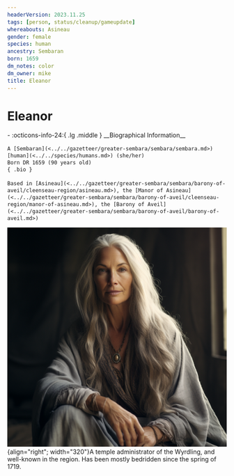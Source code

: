 ```yaml
---
headerVersion: 2023.11.25
tags: [person, status/cleanup/gameupdate]
whereabouts: Asineau
gender: female
species: human
ancestry: Sembaran
born: 1659
dm_notes: color
dm_owner: mike
title: Eleanor
---
```

# Eleanor
<div class="grid cards ext-narrow-margin ext-one-column" markdown>
- :octicons-info-24:{ .lg .middle } __Biographical Information__

    A [Sembaran](<../../gazetteer/greater-sembara/sembara/sembara.md>) [human](<../../species/humans.md>) (she/her)  
    Born DR 1659 (90 years old)  
    { .bio }

    Based in [Asineau](<../../gazetteer/greater-sembara/sembara/barony-of-aveil/cleenseau-region/asineau.md>), the [Manor of Asineau](<../../gazetteer/greater-sembara/sembara/barony-of-aveil/cleenseau-region/manor-of-asineau.md>), the [Barony of Aveil](<../../gazetteer/greater-sembara/sembara/barony-of-aveil/barony-of-aveil.md>)
</div>


![Eleanor](../../assets/eleanor.png){align="right"; width="320"}A temple administrator of the Wyrdling, and well-known in the region. Has been mostly bedridden since the spring of 1719. 

